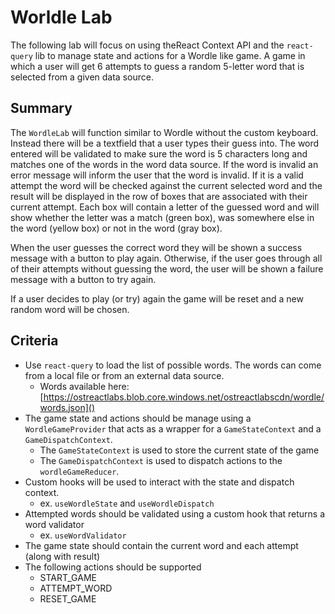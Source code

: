 # Worldle Lab 
The following lab will focus on using theReact Context API and the `react-query` lib to manage state and actions for a Wordle like game.  A game in which a user will get 6 attempts to guess a random 5-letter word that is selected from a given data source.

## Summary
The `WordleLab` will function similar to Wordle without the custom keyboard.  Instead there will be a textfield that a user types their guess into.  The word entered will be validated to make sure the word is 5 characters long and matches one of the words in the word data source.  If the word is invalid an error message will inform the user that the word is invalid.  If it is a valid attempt the word will be checked against the current selected word and the result will be displayed in the row of boxes that are associated with their current attempt.  Each box will contain a letter of the guessed word and will show whether the letter was a match (green box), was somewhere else in the word (yellow box) or not in the word (gray box).

When the user guesses the correct word they will be shown a success message with a button to play again.  Otherwise, if the user goes through all of their attempts without guessing the word, the user will be shown a failure message with a button to try again.

If a user decides to play (or try) again the game will be reset and a new random word will be chosen.

## Criteria
- Use `react-query` to load the list of possible words.  The words can come from a local file or from an external data source.
  - Words available here: [https://ostreactlabs.blob.core.windows.net/ostreactlabscdn/wordle/words.json]()
- The game state and actions should be manage using a `WordleGameProvider` that acts as a wrapper for a `GameStateContext` and a `GameDispatchContext`.
  - The `GameStateContext` is used to store the current state of the game
  - The `GameDispatchContext` is used to dispatch actions to the `wordleGameReducer`.
- Custom hooks will be used to interact with the state and dispatch context.
  - ex. `useWordleState` and `useWordleDispatch`
- Attempted words should be validated using a custom hook that returns a word validator
  - ex. `useWordValidator`
- The game state should contain the current word and each attempt (along with result)
- The following actions should be supported
  - START_GAME
  - ATTEMPT_WORD
  - RESET_GAME
